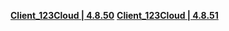 **[Client_123Cloud | 4.8.50](https://www.123pan.com/s/ktZGjv-W9viH.html)**
**[Client_123Cloud | 4.8.51](https://www.123pan.com/s/ktZGjv-C9viH.html)**